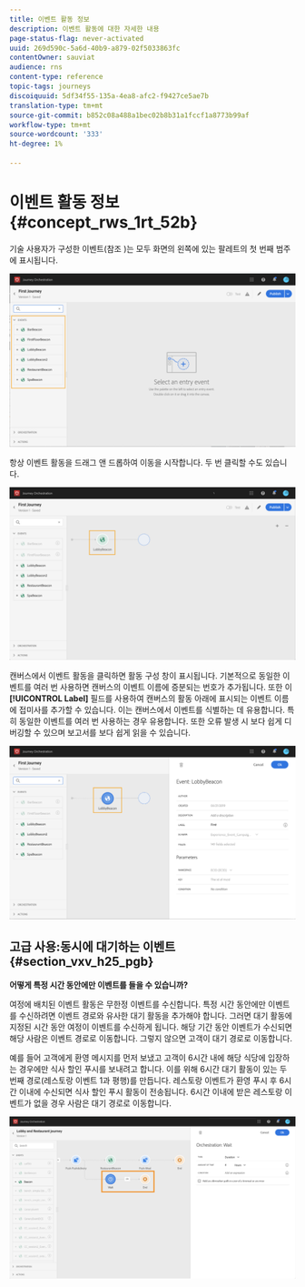 ```yaml
---
title: 이벤트 활동 정보
description: 이벤트 활동에 대한 자세한 내용
page-status-flag: never-activated
uuid: 269d590c-5a6d-40b9-a879-02f5033863fc
contentOwner: sauviat
audience: rns
content-type: reference
topic-tags: journeys
discoiquuid: 5df34f55-135a-4ea8-afc2-f9427ce5ae7b
translation-type: tm+mt
source-git-commit: b852c08a488a1bec02b8b31a1fccf1a8773b99af
workflow-type: tm+mt
source-wordcount: '333'
ht-degree: 1%

---
```



# 이벤트 활동 정보 {#concept_rws_1rt_52b}

기술 사용자가 구성한 이벤트(참조 [](../event/about-events.md))는 모두 화면의 왼쪽에 있는 팔레트의 첫 번째 범주에 표시됩니다.

![](../assets/journey43.png)

항상 이벤트 활동을 드래그 앤 드롭하여 이동을 시작합니다. 두 번 클릭할 수도 있습니다.

![](../assets/journey44.png)

캔버스에서 이벤트 활동을 클릭하면 활동 구성 창이 표시됩니다. 기본적으로 동일한 이벤트를 여러 번 사용하면 캔버스의 이벤트 이름에 증분되는 번호가 추가됩니다. 또한 이 **[!UICONTROL Label]** 필드를 사용하여 캔버스의 활동 아래에 표시되는 이벤트 이름에 접미사를 추가할 수 있습니다. 이는 캔버스에서 이벤트를 식별하는 데 유용합니다. 특히 동일한 이벤트를 여러 번 사용하는 경우 유용합니다. 또한 오류 발생 시 보다 쉽게 디버깅할 수 있으며 보고서를 보다 쉽게 읽을 수 있습니다.

![](../assets/journey33.png)

## 고급 사용:동시에 대기하는 이벤트{#section_vxv_h25_pgb}

**어떻게 특정 시간 동안에만 이벤트를 들을 수 있습니까?**

여정에 배치된 이벤트 활동은 무한정 이벤트를 수신합니다. 특정 시간 동안에만 이벤트를 수신하려면 이벤트 경로와 유사한 대기 활동을 추가해야 합니다. 그러면 대기 활동에 지정된 시간 동안 여정이 이벤트를 수신하게 됩니다. 해당 기간 동안 이벤트가 수신되면 해당 사람은 이벤트 경로로 이동합니다. 그렇지 않으면 고객이 대기 경로로 이동합니다.

예를 들어 고객에게 환영 메시지를 먼저 보냈고 고객이 6시간 내에 해당 식당에 입장하는 경우에만 식사 할인 푸시를 보내려고 합니다. 이를 위해 6시간 대기 활동이 있는 두 번째 경로(레스토랑 이벤트 1과 평행)를 만듭니다. 레스토랑 이벤트가 환영 푸시 후 6시간 이내에 수신되면 식사 할인 푸시 활동이 전송됩니다. 6시간 이내에 받은 레스토랑 이벤트가 없을 경우 사람은 대기 경로로 이동합니다.

![](../assets/journeyuc2_31.png)
